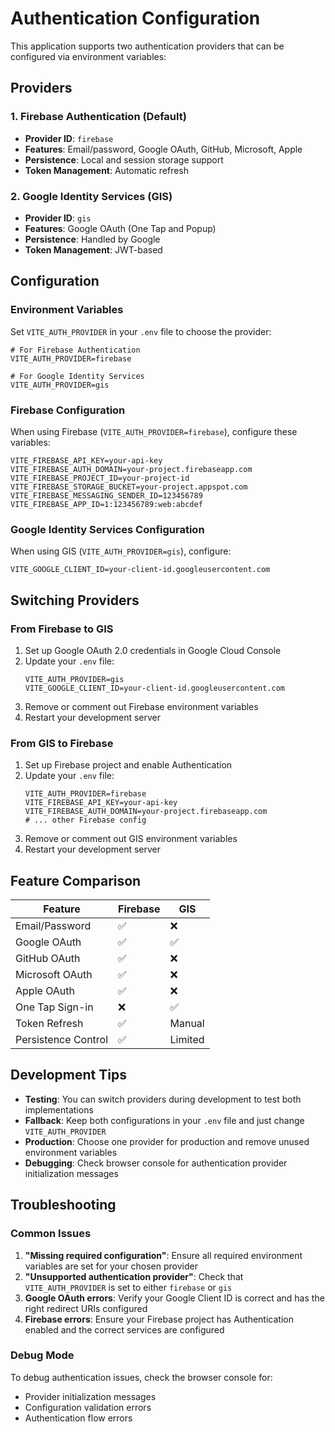 # Authentication Configuration

This application supports two authentication providers that can be configured via environment variables:

## Providers

### 1. Firebase Authentication (Default)
- **Provider ID**: `firebase`
- **Features**: Email/password, Google OAuth, GitHub, Microsoft, Apple
- **Persistence**: Local and session storage support
- **Token Management**: Automatic refresh

### 2. Google Identity Services (GIS)
- **Provider ID**: `gis`
- **Features**: Google OAuth (One Tap and Popup)
- **Persistence**: Handled by Google
- **Token Management**: JWT-based

## Configuration

### Environment Variables

Set `VITE_AUTH_PROVIDER` in your `.env` file to choose the provider:

```env
# For Firebase Authentication
VITE_AUTH_PROVIDER=firebase

# For Google Identity Services
VITE_AUTH_PROVIDER=gis
```

### Firebase Configuration

When using Firebase (`VITE_AUTH_PROVIDER=firebase`), configure these variables:

```env
VITE_FIREBASE_API_KEY=your-api-key
VITE_FIREBASE_AUTH_DOMAIN=your-project.firebaseapp.com
VITE_FIREBASE_PROJECT_ID=your-project-id
VITE_FIREBASE_STORAGE_BUCKET=your-project.appspot.com
VITE_FIREBASE_MESSAGING_SENDER_ID=123456789
VITE_FIREBASE_APP_ID=1:123456789:web:abcdef
```

### Google Identity Services Configuration

When using GIS (`VITE_AUTH_PROVIDER=gis`), configure:

```env
VITE_GOOGLE_CLIENT_ID=your-client-id.googleusercontent.com
```

## Switching Providers

### From Firebase to GIS

1. Set up Google OAuth 2.0 credentials in Google Cloud Console
2. Update your `.env` file:
   ```env
   VITE_AUTH_PROVIDER=gis
   VITE_GOOGLE_CLIENT_ID=your-client-id.googleusercontent.com
   ```
3. Remove or comment out Firebase environment variables
4. Restart your development server

### From GIS to Firebase

1. Set up Firebase project and enable Authentication
2. Update your `.env` file:
   ```env
   VITE_AUTH_PROVIDER=firebase
   VITE_FIREBASE_API_KEY=your-api-key
   VITE_FIREBASE_AUTH_DOMAIN=your-project.firebaseapp.com
   # ... other Firebase config
   ```
3. Remove or comment out GIS environment variables
4. Restart your development server

## Feature Comparison

| Feature | Firebase | GIS |
|---------|----------|-----|
| Email/Password | ✅ | ❌ |
| Google OAuth | ✅ | ✅ |
| GitHub OAuth | ✅ | ❌ |
| Microsoft OAuth | ✅ | ❌ |
| Apple OAuth | ✅ | ❌ |
| One Tap Sign-in | ❌ | ✅ |
| Token Refresh | ✅ | Manual |
| Persistence Control | ✅ | Limited |

## Development Tips

- **Testing**: You can switch providers during development to test both implementations
- **Fallback**: Keep both configurations in your `.env` file and just change `VITE_AUTH_PROVIDER`
- **Production**: Choose one provider for production and remove unused environment variables
- **Debugging**: Check browser console for authentication provider initialization messages

## Troubleshooting

### Common Issues

1. **"Missing required configuration"**: Ensure all required environment variables are set for your chosen provider
2. **"Unsupported authentication provider"**: Check that `VITE_AUTH_PROVIDER` is set to either `firebase` or `gis`
3. **Google OAuth errors**: Verify your Google Client ID is correct and has the right redirect URIs configured
4. **Firebase errors**: Ensure your Firebase project has Authentication enabled and the correct services are configured

### Debug Mode

To debug authentication issues, check the browser console for:
- Provider initialization messages
- Configuration validation errors
- Authentication flow errors

